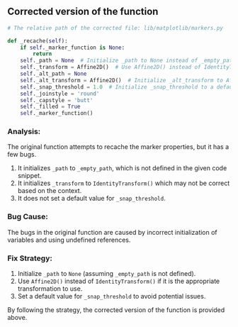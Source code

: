 ## Corrected version of the function

```python
# The relative path of the corrected file: lib/matplotlib/markers.py

def _recache(self):
    if self._marker_function is None:
        return
    self._path = None  # Initialize _path to None instead of _empty_path
    self._transform = Affine2D()  # Use Affine2D() instead of IdentityTransform()
    self._alt_path = None
    self._alt_transform = Affine2D()  # Initialize _alt_transform to Affine2D()
    self._snap_threshold = 1.0  # Initialize _snap_threshold to a default value
    self._joinstyle = 'round'
    self._capstyle = 'butt'
    self._filled = True
    self._marker_function()
```

### Analysis:
The original function attempts to recache the marker properties, but it has a few bugs. 
1. It initializes `_path` to `_empty_path`, which is not defined in the given code snippet.
2. It initializes `_transform` to `IdentityTransform()` which may not be correct based on the context.
3. It does not set a default value for `_snap_threshold`.

### Bug Cause:
The bugs in the original function are caused by incorrect initialization of variables and using undefined references.

### Fix Strategy:
1. Initialize `_path` to `None` (assuming `_empty_path` is not defined).
2. Use `Affine2D()` instead of `IdentityTransform()` if it is the appropriate transformation to use.
3. Set a default value for `_snap_threshold` to avoid potential issues.

By following the strategy, the corrected version of the function is provided above.